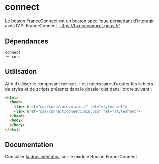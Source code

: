 # connect

Le bouton FranceConnect est un bouton spécifique permettant d'interagir avec l'API FranceConnect.
https://franceconnect.gouv.fr/


## Dépendances
```shell
connect
└─ core
```

## Utilisation
Afin d’utiliser le composant `connect`, il est nécessaire d’ajouter les fichiers de styles et de scripts présents dans le dossier dist dans l'ordre suivant :
```html
<html>
  <head>
    <link href="css/core/core.min.css" rel="stylesheet">
    <link href="css/connect/connect.min.css" rel="stylesheet">
  </head>
  <body>
  </body>
</html>
```

## Documentation

Consulter [la documentation](https://gouvfr.atlassian.net/wiki/spaces/DB/pages/967868417) sur le module Bouton FranceConnect